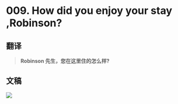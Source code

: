 # 009. How did you enjoy your stay ,Robinson? 

## 翻译

> **Robinson 先生，您在这里住的怎么样?**

## 文稿

![](https://cdn.jsdelivr.net/gh/imtianx/speaking180/img/009.jpg)

